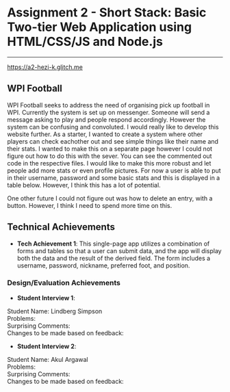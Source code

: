 # Assignment 2 - Short Stack: Basic Two-tier Web Application using HTML/CSS/JS and Node.js
---

https://a2-hezi-k.glitch.me  

## WPI Football

WPI Football seeks to address the need of organising pick up football in WPI. Currently the system is set up on messenger. Someone will send a message asking to play and people respond accordingly. However the system can be confusing and convoluted. I would really like to develop this website further. As a starter, I wanted to create a system where other players can check eachother out and see simple things like their name and their stats. I wanted to make this on a separate page however I could not figure out how to do this with the sever. You can see the commented out code in the respective files. I would like to make this more robust and let people add more stats or even profile pictures. For now a user is able to put in their username, password and some basic stats and this is displayed in a table below. However, I think this has a lot of potential.

One other future I could not figure out was how to delete an entry, with a button. However, I think I need to spend more time on this.

## Technical Achievements

- **Tech Achievement 1**: This single-page app utilizes a combination of forms and tables so that a user can submit data, and the app will display both the data and the result of the derived field. The form includes a username, password, nickname, preferred foot, and position.

### Design/Evaluation Achievements

- **Student Interview 1**:

Student Name: Lindberg Simpson  
Problems:  
Surprising Comments:  
Changes to be made based on feedback:

- **Student Interview 2**:

Student Name: Akul Argawal  
Problems:  
Surprising Comments:  
Changes to be made based on feedback:  
